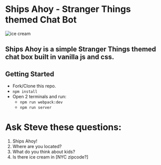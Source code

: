 # Ships Ahoy - Stranger Things themed Chat Bot 

![ice cream](https://media2.giphy.com/media/cCEt1ShfzOa3u/giphy.gif)


## Ships Ahoy is a simple Stranger Things themed chat box built in vanilla js and css. 






## Getting Started

- Fork/Clone this repo.
- `npm install`
- Open 2 terminals and run:
  - `npm run webpack:dev`
  - `npm run server`


# Ask Steve these questions: 

1) Ships Ahoy!
2) Where are you located? 
3) What do you think about kids? 
4) Is there ice cream in [NYC zipcode?]


  




